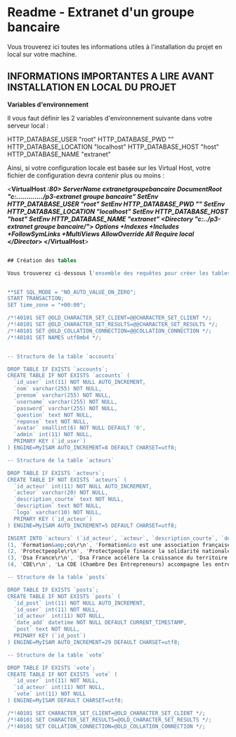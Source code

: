 # Readme - Extranet d'un groupe bancaire

Vous trouverez ici toutes les informations utiles à l'installation du projet en local sur votre machine.

## INFORMATIONS IMPORTANTES A LIRE AVANT INSTALLATION EN LOCAL DU PROJET

**Variables d'environnement**

Il vous faut définir les 2 variables d'environnement suivante dans votre
serveur local :

HTTP_DATABASE_USER "root"
HTTP_DATABASE_PWD ""
HTTP_DATABASE_LOCATION "localhost"
HTTP_DATABASE_HOST "host"
HTTP_DATABASE_NAME "extranet"

Ainsi, si votre configuration locale est basée sur les Virtual Host, votre
fichier de configuration devra contenir plus ou moins :

<**VirtualHost *:80>
	ServerName extranetgroupebancaire
	DocumentRoot "c:............./p3-extranet groupe bancaire"
	SetEnv HTTP_DATABASE_USER "root"
	SetEnv HTTP_DATABASE_PWD ""
	SetEnv HTTP_DATABASE_LOCATION "localhost"
	SetEnv HTTP_DATABASE_HOST "host"
	SetEnv HTTP_DATABASE_NAME "extranet"
	<Directory  "c:../p3-extranet groupe bancaire/">
		Options +Indexes +Includes +FollowSymLinks +MultiViews
		AllowOverride All
		Require local
	</Director*>
</VirtualHost**>


```SQL

## Création des tables

Vous trouverez ci-dessous l'ensemble des requêtes pour créer les tables (et leur contenu le cas échéant) nécessaires au fonctionnement du site :


**SET SQL_MODE = "NO_AUTO_VALUE_ON_ZERO";
START TRANSACTION;
SET time_zone = "+00:00";

/*!40101 SET @OLD_CHARACTER_SET_CLIENT=@@CHARACTER_SET_CLIENT */;
/*!40101 SET @OLD_CHARACTER_SET_RESULTS=@@CHARACTER_SET_RESULTS */;
/*!40101 SET @OLD_COLLATION_CONNECTION=@@COLLATION_CONNECTION */;
/*!40101 SET NAMES utf8mb4 */;


-- Structure de la table `accounts`

DROP TABLE IF EXISTS `accounts`;
CREATE TABLE IF NOT EXISTS `accounts` (
  `id_user` int(11) NOT NULL AUTO_INCREMENT,
  `nom` varchar(255) NOT NULL,
  `prenom` varchar(255) NOT NULL,
  `username` varchar(255) NOT NULL,
  `password` varchar(255) NOT NULL,
  `question` text NOT NULL,
  `reponse` text NOT NULL,
  `avatar` smallint(6) NOT NULL DEFAULT '0',
  `admin` int(11) NOT NULL,
  PRIMARY KEY (`id_user`)
) ENGINE=MyISAM AUTO_INCREMENT=8 DEFAULT CHARSET=utf8;

-- Structure de la table `acteurs`

DROP TABLE IF EXISTS `acteurs`;
CREATE TABLE IF NOT EXISTS `acteurs` (
  `id_acteur` int(11) NOT NULL AUTO_INCREMENT,
  `acteur` varchar(20) NOT NULL,
  `description_courte` text NOT NULL,
  `description` text NOT NULL,
  `logo` varchar(10) NOT NULL,
  PRIMARY KEY (`id_acteur`)
) ENGINE=MyISAM AUTO_INCREMENT=5 DEFAULT CHARSET=utf8;

INSERT INTO `acteurs` (`id_acteur`, `acteur`, `description_courte`, `description`, `logo`) VALUES
(1, 'Formation&amp;co\r\n', 'Formation&co est une association française présente sur tout le territoire.', 'Formation&co est une association française présente sur tout le territoire.\r\n\r\nNous proposons à des personnes issues de tout milieu de devenir entrepreneur grâce à un crédit et un accompagnement professionnel et personnalisé.\r\n\r\nNotre proposition :\r\n\r\n- un financement jusqu’à 30 000€ ;\r\n\r\n- un suivi personnalisé et gratuit ;\r\n\r\n- une lutte acharnée contre les freins sociétaux et les stéréotypes.\r\n\r\nLe financement est possible, peu importe le métier : coiffeur, banquier, éleveur de chèvres…\r\n\r\nNous collaborons avec des personnes talentueuses et motivées.\r\n\r\nVous n’avez pas de diplômes ?\r\n\r\nCe n’est pas un problème pour nous ! Nos financements s’adressent à tous.\r\n', 'png'),
(2, 'Protectpeople\r\n', 'Protectpeople finance la solidarité nationale.', 'Protectpeople finance la solidarité nationale.\r\n\r\nNous appliquons le principe édifié par la Sécurité sociale française en 1945 : permettre à chacun de bénéficier d’une protection sociale.\r\n\r\nChez Protectpeople, chacun cotise selon ses moyens et reçoit selon ses besoins.\r\nProectecpeople est ouvert à tous, sans considération d’âge ou d’état de santé.\r\nNous garantissons un accès aux soins et une retraite.\r\n\r\nChaque année, nous collectons et répartissons 300 milliards d’euros.\r\n\r\nNotre mission est double :\r\n\r\n- sociale : nous garantissons la fiabilité des données sociales ;\r\n- économique : nous apportons une contribution aux activités économiques.\r\n', 'png'),
(3, 'Dsa France\r\n', 'Dsa France accélère la croissance du territoire et s’engage avec les collectivités territoriales.', 'Dsa France accélère la croissance du territoire et s’engage avec les collectivités territoriales.\r\n\r\nNous accompagnons les entreprises dans les étapes clés de leur évolution.\r\n\r\nNotre philosophie : s’adapter à chaque entreprise.\r\n\r\nNous les accompagnons pour voir plus grand et plus loin et proposons des solutions de financement adaptées à chaque étape de la vie des entreprises.\r\n', 'png'),
(4, 'CDE\r\n', 'La CDE (Chambre Des Entrepreneurs) accompagne les entreprises dans leurs démarches de formation. ', 'La CDE (Chambre Des Entrepreneurs) accompagne les entreprises dans leurs démarches de formation. \r\n\r\nSon président est élu pour 3 ans par ses pairs, chefs d’entreprises et présidents des CDE.\r\n', 'png');

-- Structure de la table `posts`

DROP TABLE IF EXISTS `posts`;
CREATE TABLE IF NOT EXISTS `posts` (
  `id_post` int(11) NOT NULL AUTO_INCREMENT,
  `id_user` int(11) NOT NULL,
  `id_acteur` int(11) NOT NULL,
  `date_add` datetime NOT NULL DEFAULT CURRENT_TIMESTAMP,
  `post` text NOT NULL,
  PRIMARY KEY (`id_post`)
) ENGINE=MyISAM AUTO_INCREMENT=29 DEFAULT CHARSET=utf8;

-- Structure de la table `vote`

DROP TABLE IF EXISTS `vote`;
CREATE TABLE IF NOT EXISTS `vote` (
  `id_user` int(11) NOT NULL,
  `id_acteur` int(11) NOT NULL,
  `vote` int(11) NOT NULL
) ENGINE=MyISAM DEFAULT CHARSET=utf8;

/*!40101 SET CHARACTER_SET_CLIENT=@OLD_CHARACTER_SET_CLIENT */;
/*!40101 SET CHARACTER_SET_RESULTS=@OLD_CHARACTER_SET_RESULTS */;
/*!40101 SET COLLATION_CONNECTION=@OLD_COLLATION_CONNECTION */;
